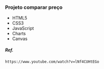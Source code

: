 ### Projeto comparar preço
* HTML5
* CSS3
* JavaScript
* Charts
* Canvas

##### Ref.

```
https://www.youtube.com/watch?v=lNf4CUHtEGo
```